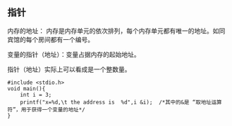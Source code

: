 ## 指针

内存的地址： 内存是内存单元的依次排列，每个内存单元都有唯一的地址。如同宾馆的每个房间都有一个编号。

变量的指针（地址）：变量占据内存的起始地址。

指针（地址）实际上可以看成是一个整数量。

```
#include <stdio.h>
void main(){
    int i = 3;
    printf("x=%d,\t the address is  %d",i &i);  /*其中的&是 “取地址运算符”，用于获得一个变量的地址*/
}
```
